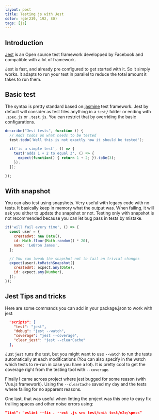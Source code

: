 ```yaml
---
layout: post
title: Testing js with Jest
color: rgb(239, 192, 80)
tags: [js]
---
```


## Introduction

[Jest](https://jestjs.io/) is an Open source test framework developped by Facebook and compatible
with a lot of framework.

Jest is fast, and already pre configured to get started with it. So it simply works.
it adapts to run your test in parallel to reduce the total amount it takes to run them.

## Basic test

The syntax is pretty standard based on [jasmine](https://jasmine.github.io/) test framework.
Jest by default will consider as test files anything in a `test/` folder or ending with `.spec.js` or `.test.js`.
You can restrict that by overriding the basic configurations.

```js
describe("Jest tests", function () {
  // Adds todos on what needs to be tested
  test.todo('Well this is not exactly how it should be tested'); 
  
  it('is a simple test', () => {
    test('adds 1 + 2 to equal 3', () => {
      expect(function() { return 1 + 2; }).toBe(3);
    });
  });
  
});
```

## With snapshot

You can also test using snapshots. Very useful with legacy code with no tests.
It basically keep in memory what the output was. 
When failing, it will ask you either to update the snapshot or not. 
Testing only with snapshot is not recommended because you can let bug pass in tests by mistake.

```js
it('will fail every time', () => {
  const user = {
    createdAt: new Date(),
    id: Math.floor(Math.random() * 20),
    name: 'LeBron James',
  };

  // You can tweak the snapshot not to fail on trivial changes  
  expect(user).toMatchSnapshot({
    createdAt: expect.any(Date),
    id: expect.any(Number),
  }); 
});
```

## Jest Tips and tricks

Here are some commands you can add in your package.json to work with jest:

```json
  "scripts": {
    "test": "jest",
    "debug": "jest --watch",
    "coverage": "jest --coverage",
    "clear_jest": "jest --clearCache"
  },
```

Just `jest` runs the test, but you might want to use `--watch` to run the tests automatically 
at each modifications (You can also specify in the watch which tests to re-run in case you have a lot).
It is pretty cool to get the coverage right from the testing tool with `--coverage`.

Finally I came across project where jest bugged for some reason (with Vue.js framework). 
Using the `--clearCache` saved my day and the tests where failing for no apparent reasons.

One last, that was useful when linting the project was this one to easy fix trailing spaces and other noise errors using:
```json
"lint": "eslint --fix . --ext .js src test/unit test/e2e/specs"
```
